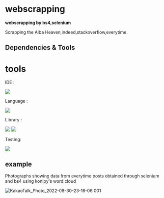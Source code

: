 # webscrapping
**webscrapping by bs4,selenium**

Scrapping the Alba Heaven,indeed,stackoverflow,everytime.




## Dependencies & Tools

# **tools**



IDE : 

<img src="https://img.shields.io/badge/Visual%20Studio%20Code-0078d7.svg?style=for-the-badge&logo=visual-studio-code&logoColor=white"/>




Language : 

<img src="https://img.shields.io/badge/python-3670A0?style=for-the-badge&logo=python&logoColor=ffdd54"/>


Library : 


 <img src="https://img.shields.io/badge/konlpy-%234ea94b.svg?style=for-the-badge&logo=python&logoColor=white"/>
  <img src="https://img.shields.io/badge/bs4-%234ea94b.svg?style=for-the-badge&logo=python&logoColor=white"/>

Testing:


<img src="https://img.shields.io/badge/-selenium-%43B02A?style=for-the-badge&logo=selenium&logoColor=white"/>


## example

Photographs showing data from everytime posts obtained through selenium and bs4 using konlpy's word cloud




![KakaoTalk_Photo_2022-08-30-23-16-06 001](https://user-images.githubusercontent.com/78005200/187480377-d0c8f874-7eab-45ff-a2c9-c4f51f30cd36.jpeg)
